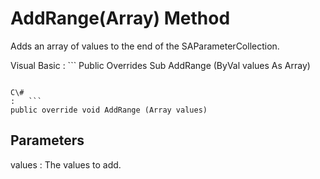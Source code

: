 <!-- loio3c1c3cd66c5f101498cfcca36379d7d1 -->

# AddRange\(Array\) Method

Adds an array of values to the end of the SAParameterCollection.



Visual Basic
:   ```
Public Overrides Sub AddRange (ByVal values As Array)
```

C\#
:   ```
public override void AddRange (Array values)
```



## Parameters

values
:   The values to add.


